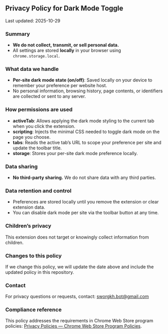 ## Privacy Policy for Dark Mode Toggle

Last updated: 2025-10-29

### Summary
- **We do not collect, transmit, or sell personal data.**
- All settings are stored **locally** in your browser using `chrome.storage.local`.

### What data we handle
- **Per-site dark mode state (on/off)**: Saved locally on your device to remember your preference per website host.
- No personal information, browsing history, page contents, or identifiers are collected or sent to any server.

### How permissions are used
- **activeTab**: Allows applying the dark mode styling to the current tab when you click the extension.
- **scripting**: Injects the minimal CSS needed to toggle dark mode on the page you choose.
- **tabs**: Reads the active tab’s URL to scope your preference per site and update the toolbar title.
- **storage**: Stores your per-site dark mode preference locally.

### Data sharing
- **No third-party sharing.** We do not share data with any third parties.

### Data retention and control
- Preferences are stored locally until you remove the extension or clear extension data.
- You can disable dark mode per site via the toolbar button at any time.

### Children’s privacy
This extension does not target or knowingly collect information from children.

### Changes to this policy
If we change this policy, we will update the date above and include the updated policy in this repository.

### Contact
For privacy questions or requests, contact: <sworgkh.bot@gmail.com>

### Compliance reference
This policy addresses the requirements in Chrome Web Store program policies: [Privacy Policies — Chrome Web Store Program Policies](https://developer.chrome.com/docs/webstore/program-policies/privacy/).


